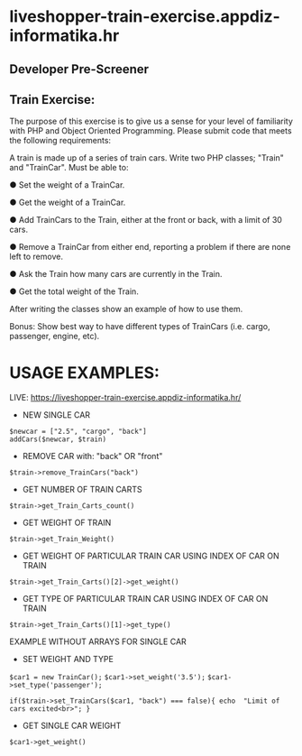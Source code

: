 # liveshopper-train-exercise.appdiz-informatika.hr

## Developer Pre-Screener

## Train Exercise:

The purpose of this exercise is to give us a sense for your level of familiarity with PHP and Object Oriented Programming. Please submit code that meets the following requirements:

A train is made up of a series of train cars. Write two PHP classes; "Train" and "TrainCar".
Must be able to:

● Set the weight of a TrainCar.

● Get the weight of a TrainCar.

● Add TrainCars to the Train, either at the front or back, with a limit of 30 cars.

● Remove a TrainCar from either end, reporting a problem if there are none left to remove.

● Ask the Train how many cars are currently in the Train.

● Get the total weight of the Train.

After writing the classes show an example of how to use them.

Bonus: Show best way to have different types of TrainCars (i.e. cargo, passenger, engine, etc).




# USAGE EXAMPLES:

LIVE: https://liveshopper-train-exercise.appdiz-informatika.hr/

- NEW SINGLE CAR

```$newcar = ["2.5", "cargo", "back"]```    
```addCars($newcar, $train)```

- REMOVE CAR with:  "back" OR "front"

```$train->remove_TrainCars("back")``` 

- GET NUMBER OF TRAIN CARTS

```$train->get_Train_Carts_count()```

- GET WEIGHT OF TRAIN

```$train->get_Train_Weight()```

 - GET WEIGHT OF PARTICULAR TRAIN CAR USING INDEX OF CAR ON TRAIN

```$train->get_Train_Carts()[2]->get_weight()```

 - GET TYPE OF PARTICULAR TRAIN CAR USING INDEX OF CAR ON TRAIN

```$train->get_Train_Carts()[1]->get_type()```




EXAMPLE WITHOUT ARRAYS FOR SINGLE CAR 


- SET WEIGHT AND TYPE

```$car1 = new TrainCar();```
```$car1->set_weight('3.5');```
```$car1->set_type('passenger');```

```if($train->set_TrainCars($car1, "back") === false){ echo  "Limit of cars excited<br>"; }```

 - GET SINGLE CAR WEIGHT

 ```$car1->get_weight()```
   
